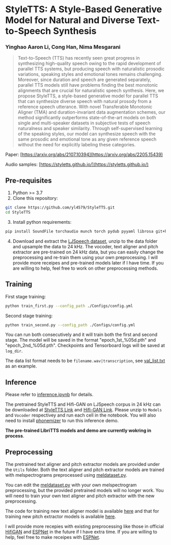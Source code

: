 # StyleTTS: A Style-Based Generative Model for Natural and Diverse Text-to-Speech Synthesis

### Yinghao Aaron Li, Cong Han, Nima Mesgarani

> Text-to-Speech (TTS) has recently seen great progress in synthesizing high-quality speech owing to the rapid development of parallel TTS systems, but producing speech with naturalistic prosodic variations, speaking styles and emotional tones remains challenging. Moreover, since duration and speech are generated separately, parallel TTS models still have problems finding the best monotonic alignments that are crucial for naturalistic speech synthesis. Here, we propose StyleTTS, a style-based generative model for parallel TTS that can synthesize diverse speech with natural prosody from a reference speech utterance. With novel Transferable Monotonic Aligner (TMA) and duration-invariant data augmentation schemes, our method significantly outperforms state-of-the-art models on both single and multi-speaker datasets in subjective tests of speech naturalness and speaker similarity. Through self-supervised learning of the speaking styles, our model can synthesize speech with the same prosodic and emotional tone as any given reference speech without the need for explicitly labeling these categories.

Paper: [https://arxiv.org/abs/2107.10394](https://arxiv.org/abs/2205.15439)

Audio samples: [https://styletts.github.io/](https://styletts.github.io/)

## Pre-requisites
1. Python >= 3.7
2. Clone this repository:
```bash
git clone https://github.com/yl4579/StyleTTS.git
cd StyleTTS
```
3. Install python requirements: 
```bash
pip install SoundFile torchaudio munch torch pydub pyyaml librosa git+https://github.com/resemble-ai/monotonic_align.git
```
4. Download and extract the [LJSpeech dataset](https://keithito.com/LJ-Speech-Dataset/), unzip to the data folder and upsample the data to 24 kHz. The vocoder, text aligner and pitch extractor are pre-trained on 24 kHz data, but you can easily change the preprocessing and re-train them using your own preprocessing. I will provide more receipes and pre-trained models later if I have time. If you are willing to help, feel free to work on other preprocessing methods. 

## Training
First stage training:
```bash
python train_first.py --config_path ./Configs/config.yml
```
Second stage training:
```bash
python train_second.py --config_path ./Configs/config.yml
```
You can run both consecutively and it will train both the first and second stage. The model will be saved in the format "epoch_1st_%05d.pth" and "epoch_2nd_%05d.pth". Checkpoints and Tensorboard logs will be saved at `log_dir`. 

The data list format needs to be `filename.wav|transcription`, see [val_list.txt](https://github.com/yl4579/StyleTTS/blob/main/Data/val_list.txt) as an example. 

## Inference

Please refer to [inference.ipynb](https://github.com/yl4579/StyleTTS/blob/main/Demo/Inference_LJSpeech.ipynb) for details. 

The pretrained StyleTTS and Hifi-GAN on LJSpeech corpus in 24 kHz can be downloaded at [StyleTTS Link](https://drive.google.com/file/d/1aqOExU7NroGHdIVjgkzqRYrK5q_694cj/view?usp=sharing) and [Hifi-GAN Link](https://drive.google.com/file/d/1h_h0GFdC6VOiZ-oFDClqy2bVonA1xDiw/view?usp=sharing). Please unzip to `Models` and `Vocoder` respectivey and run each cell in the notebook. You will also need to install [phonemizer](https://github.com/bootphon/phonemizer) to run this inference demo. 

**The pre-trained LibriTTS models and demo are currently wokring in process**. 

## Preprocessing

The pretrained text aligner and pitch extractor models are provided under the `Utils` folder. Both the text aligner and pitch extractor models are trained with melspectrograms preprocessed using [meldataset.py](https://github.com/yl4579/StyleTTS/blob/main/meldataset.py). 

You can edit the [meldataset.py](https://github.com/yl4579/StyleTTS/blob/main/meldataset.py) with your own melspectrogram preprocessing, but the provided pretrained models will no longer work. You will need to train your own text aligner and pitch extractor with the new preprocessing. 

The code for training new text aligner model is available [here](https://github.com/yl4579/AuxiliaryASR) and that for training new pitch extractor models is available [here](https://github.com/yl4579/PitchExtractor).

I will provide more recepies with existing preprocessing like those in official [HifiGAN](https://github.com/jik876/hifi-gan) and [ESPNet](https://github.com/espnet/espnet) in the future if I have extra time. If you are willing to help, feel free to make receipes with [ESPNet](https://github.com/espnet/espnet). 
